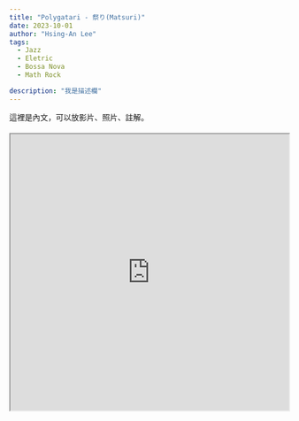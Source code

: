 ```yaml
---
title: "Polygatari - 祭り(Matsuri)"
date: 2023-10-01
author: "Hsing-An Lee"
tags: 
  - Jazz
  - Eletric
  - Bossa Nova
  - Math Rock

description: "我是描述欄"
---
```

這裡是內文，可以放影片、照片、註解。

<div style="max-width:900px; margin: 1.2rem 0;">
  <iframe width="100%" height="500" src="https://www.youtube.com/embed/XXX1" allowfullscreen></iframe>
</div>

